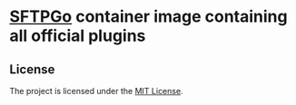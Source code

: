 # [SFTPGo](https://github.com/drakkan/sftpgo) container image containing all official plugins


## License

The project is licensed under the [MIT License](LICENSE).
